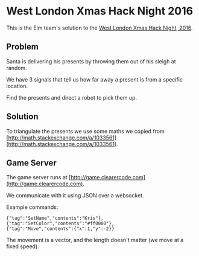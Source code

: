 # West London Xmas Hack Night 2016

This is the Elm team's solution to the [West London Xmas Hack Night, 2016](
https://www.meetup.com/West-London-Hack-Night/events/235596164/).

## Problem
Santa is delivering his presents by throwing them out of his sleigh at random.

We have 3 signals that tell us how far away a present is from a specific location.

Find the presents and direct a robot to pick them up.

## Solution

To triangulate the presents we use some maths we copied from
[http://math.stackexchange.com/a/1033561](http://math.stackexchange.com/a/1033561).

## Game Server
The game server runs at [http://game.clearercode.com](http://game.clearercode.com).

We communicate with it using JSON over a websocket.

Example commands:

```
{"tag":"SetName","contents":"Kris"},
{"tag":"SetColor","contents":"#ff0000"},
{"tag":"Move","contents":{"x":1,"y":-2}}
```

The movement is a vector, and the length doesn't matter (we move at a fixed speed).

